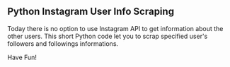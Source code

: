 ## Python Instagram User Info Scraping
Today there is no option to use Instagram API to get information about the other users. 
This short Python code let you to scrap specified user's followers and followings informations.

Have Fun!
